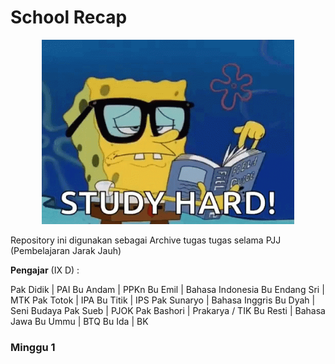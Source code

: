 # School Recap
<div align="center">
  <img width="80%" height="80%" src="study.gif">
</div>

Repository ini digunakan sebagai Archive tugas tugas selama PJJ (Pembelajaran Jarak Jauh)

**Pengajar** (IX D) :

Pak Didik     | PAI
Bu Andam      | PPKn
Bu Emil       | Bahasa Indonesia
Bu Endang Sri | MTK
Pak Totok     | IPA
Bu Titik      | IPS
Pak Sunaryo   | Bahasa Inggris
Bu Dyah       | Seni Budaya
Pak Sueb      | PJOK
Pak Bashori   | Prakarya / TIK
Bu Resti      | Bahasa Jawa
Bu Ummu       | BTQ
Bu Ida        | BK

### Minggu 1